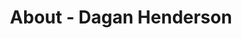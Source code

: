 ---
id: dagan_henderson
permalink: "/about/dagan_henderson"
full_name: Dagan Henderson
title: About - Dagan Henderson
role: Principal Engineer
image: dagan_henderson_color.jpg
about: Dagan believes that technology should enhance our abilities, experiences, and reach; solutions should be secure, reliable, and proven; and outcomes should be measured, tracked, and intentional. He has been programming for more than 20 years, has developed commercial software solutions in 10 programming languages, and has been awarded two patents. Dagan is passionate about secure application development and distributed computing.
github: 
linkedin: 
featimg: "/assets/aboutBanner1.jpg"
layout: about/profile
---